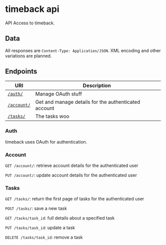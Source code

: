 # timeback api

API Access to timeback.


## Data

All responses are `Content-Type: Application/JSON`. XML encoding and other variations are planned.


## Endpoints

URI                     | Description
---                     | ---
[`/auth/`](#auth)       | Manage OAuth stuff
[`/account/`](#account) | Get and manage details for the authenticated account
[`/tasks/`](#tasks)     | The tasks woo


### Auth

timeback uses OAuth for authentication.





### Account

`GET /account/`: retrieve account details for the authenticated user

`PUT /account/`: update account details for the authenticated user


### Tasks

`GET /tasks/`: return the first page of tasks for the authenticated user

`POST /tasks/`: save a new task

`GET /tasks/task_id`: full details about a specified task

`PUT /tasks/task_id`: update a task

`DELETE /tasks/task_id`: remove a task


